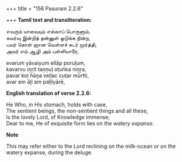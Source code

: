 +++
title = "156 Pasuram 2.2.6"

+++
**Tamil text and transliteration:**

எவரும் யாவையும் எல்லாப் பொருளும்,  
கவர்வு இன்றித் தன்னுள் ஒடுங்க நின்ற,  
பவர் கொள் ஞான வெள்ளச் சுடர் மூர்த்தி,  
அவர் எம் ஆழி அம் பள்ளியாரே,

evarum yāvaiyum ellāp poruḷum,  
kavarvu iṉṟit taṉṉuḷ oṭuṅka niṉṟa,  
pavar koḷ ñāṉa veḷḷac cuṭar mūrtti,  
avar em āḻi am paḷḷiyārē,

**English translation of verse 2.2.6:**

He Who, in His stomach, holds with case,  
The sentient beings, the non-sentient things and all these,  
Is the lovely Lord, of Knowledge immense;  
Dear to me, He of exquisite form lies on the *watery expanse*.

**Note**

This may refer either to the Lord reclining on the milk-ocean or on the watery expanse, during the deluge.


